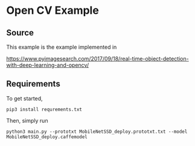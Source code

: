 # Open CV Example

## Source

This example is the example implemented in 

https://www.pyimagesearch.com/2017/09/18/real-time-object-detection-with-deep-learning-and-opencv/

## Requirements

To get started, 

    pip3 install requrements.txt
    
Then, simply run

    python3 main.py --prototxt MobileNetSSD_deploy.prototxt.txt --model MobileNetSSD_deploy.caffemodel
    